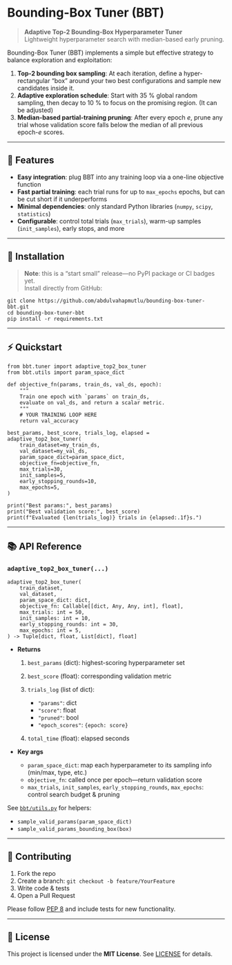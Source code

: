 # Bounding-Box Tuner (BBT)

> **Adaptive Top-2 Bounding-Box Hyperparameter Tuner**  
> Lightweight hyperparameter search with median-based early pruning.

Bounding-Box Tuner (BBT) implements a simple but effective strategy to balance exploration and exploitation:

1. **Top-2 bounding box sampling**: At each iteration, define a hyper-rectangular “box” around your two best configurations and sample new candidates inside it.  
2. **Adaptive exploration schedule**: Start with 35 % global random sampling, then decay to 10 % to focus on the promising region.  (It can be adjusted)
3. **Median-based partial-training pruning**: After every epoch _e_, prune any trial whose validation score falls below the median of all previous epoch-_e_ scores.

---

## 🚀 Features

- **Easy integration**: plug BBT into any training loop via a one-line objective function  
- **Fast partial training**: each trial runs for up to `max_epochs` epochs, but can be cut short if it underperforms  
- **Minimal dependencies**: only standard Python libraries (`numpy`, `scipy`, `statistics`)  
- **Configurable**: control total trials (`max_trials`), warm-up samples (`init_samples`), early stops, and more

---

## 🔧 Installation

> **Note**: this is a “start small” release—no PyPI package or CI badges yet.  
> Install directly from GitHub:

```
git clone https://github.com/abdulvahapmutlu/bounding-box-tuner-bbt.git
cd bounding-box-tuner-bbt
pip install -r requirements.txt
````

---

## ⚡ Quickstart

```
from bbt.tuner import adaptive_top2_box_tuner
from bbt.utils import param_space_dict

def objective_fn(params, train_ds, val_ds, epoch):
    """
    Train one epoch with `params` on train_ds,
    evaluate on val_ds, and return a scalar metric.
    """
    # YOUR TRAINING LOOP HERE
    return val_accuracy

best_params, best_score, trials_log, elapsed = adaptive_top2_box_tuner(
    train_dataset=my_train_ds,
    val_dataset=my_val_ds,
    param_space_dict=param_space_dict,
    objective_fn=objective_fn,
    max_trials=30,
    init_samples=5,
    early_stopping_rounds=10,
    max_epochs=5,
)

print("Best params:", best_params)
print("Best validation score:", best_score)
print(f"Evaluated {len(trials_log)} trials in {elapsed:.1f}s.")
```

---

## 📚 API Reference

### `adaptive_top2_box_tuner(...)`

```
adaptive_top2_box_tuner(
    train_dataset,
    val_dataset,
    param_space_dict: dict,
    objective_fn: Callable[[dict, Any, Any, int], float],
    max_trials: int = 50,
    init_samples: int = 10,
    early_stopping_rounds: int = 30,
    max_epochs: int = 5,
) -> Tuple[dict, float, List[dict], float]
```

* **Returns**

  1. `best_params` (dict): highest-scoring hyperparameter set
  2. `best_score` (float): corresponding validation metric
  3. `trials_log` (list of dict):

     * `"params"`: dict
     * `"score"`: float
     * `"pruned"`: bool
     * `"epoch_scores"`: `{epoch: score}`
  4. `total_time` (float): elapsed seconds

* **Key args**

  * `param_space_dict`: map each hyperparameter to its sampling info (min/max, type, etc.)
  * `objective_fn`: called once per epoch—return validation score
  * `max_trials`, `init_samples`, `early_stopping_rounds`, `max_epochs`: control search budget & pruning

See [`bbt/utils.py`](bbt/utils.py) for helpers:

* `sample_valid_params(param_space_dict)`
* `sample_valid_params_bounding_box(box)`

---


## 🙌 Contributing

1. Fork the repo
2. Create a branch: `git checkout -b feature/YourFeature`
3. Write code & tests
4. Open a Pull Request

Please follow [PEP 8](https://www.python.org/dev/peps/pep-0008/) and include tests for new functionality.

---

## 📄 License

This project is licensed under the **MIT License**. See [LICENSE](LICENSE) for details.

